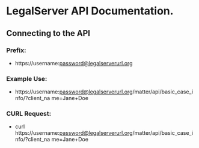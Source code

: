 # LegalServer API Documentation.


## Connecting to the API
### Prefix:
* https://username:password@legalserverurl.org
### Example Use:
* https://username:password@legalserverurl.org/matter/api/basic_case_info/?client_na me=Jane+Doe
### CURL Request:
* curl https://username:password@legalserverurl.org/matter/api/basic_case_info/?client_na me=Jane+Doe
